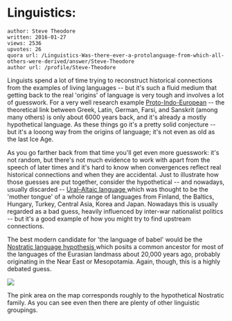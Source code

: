 # Linguistics: 

	author: Steve Theodore
	written: 2016-01-27
	views: 2536
	upvotes: 26
	quora url: /Linguistics-Was-there-ever-a-protolanguage-from-which-all-others-were-derived/answer/Steve-Theodore
	author url: /profile/Steve-Theodore


Linguists spend a lot of time trying to reconstruct historical connections from the examples of living languages -- but it's such a fluid medium that getting back to the real 'origins' of language is very tough and involves a lot of guesswork. For a very well research example [Proto-Indo-European](http://www.archaeology.org/exclusives/articles/1302-proto-indo-european-schleichers-fable) -- the theoretical link between Greek, Latin, German, Farsi, and Sanskrit (among many others) is only about 6000 years back, and it's already a mostly hypothetical language. As these things go it's a pretty solid conjecture -- but it's a looong way from the origins of language; it's not even as old as the last Ice Age.

 As you go farther back from that time you'll get even more guesswork: it's not random, but there's not much evidence to work with apart from the speech of later times and it's hard to know when convergences reflect real historical connections and when they are accidental. Just to illustrate how those guesses are put together, consider the hypothetical -- and nowadays, usually discarded -- [Ural–Altaic language ](https://en.wikipedia.org/wiki/Ural%E2%80%93Altaic_languages)which was thought to be the 'mother tongue' of a whole range of languages from Finland, the Baltics, Hungary, Turkey, Central Asia, Korea and Japan. Nowadays this is usually regarded as a bad guess, heavily influenced by inter-war nationalist politics -- but it's a good example of how you might try to find upstream connections. 

The best modern candidate for 'the language of babel' would be the [Nostratic language hypothesis ](https://en.wikipedia.org/wiki/Nostratic_languages)which posits a common ancestor for most of the languages of the Eurasian landmass about 20,000 years ago, probably originating in the Near East or Mesopotamia. Again, though, this is a highly debated guess. 

![](https://qph.fs.quoracdn.net/main-qimg-8a499ec5cb41bb39fe92588fab638ab8)

 The pink area on the map corresponds roughly to the hypothetical Nostratic family. As you can see even then there are plenty of other linguistic groupings. 

